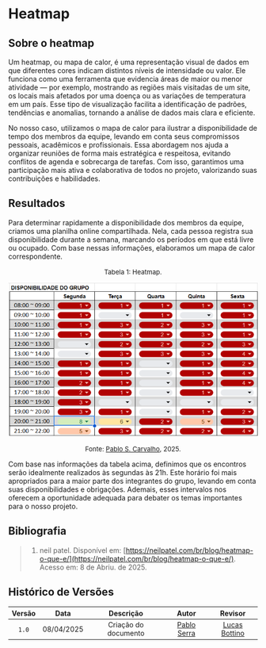 # Heatmap

## Sobre o heatmap

Um heatmap, ou mapa de calor, é uma representação visual de dados em que diferentes cores indicam distintos níveis de intensidade ou valor. Ele funciona como uma ferramenta que evidencia áreas de maior ou menor atividade — por exemplo, mostrando as regiões mais visitadas de um site, os locais mais afetados por uma doença ou as variações de temperatura em um país. Esse tipo de visualização facilita a identificação de padrões, tendências e anomalias, tornando a análise de dados mais clara e eficiente.

No nosso caso, utilizamos o mapa de calor para ilustrar a disponibilidade de tempo dos membros da equipe, levando em conta seus compromissos pessoais, acadêmicos e profissionais. Essa abordagem nos ajuda a organizar reuniões de forma mais estratégica e respeitosa, evitando conflitos de agenda e sobrecarga de tarefas. Com isso, garantimos uma participação mais ativa e colaborativa de todos no projeto, valorizando suas contribuições e habilidades.

## Resultados

Para determinar rapidamente a disponibilidade dos membros da equipe, criamos uma planilha online compartilhada. Nela, cada pessoa registra sua disponibilidade durante a semana, marcando os períodos em que está livre ou ocupado. Com base nessas informações, elaboramos um mapa de calor correspondente.


<font size="2"><p style="text-align: center">Tabela 1: Heatmap.</p></font>

<center>

![Heatmap](../assets/Heatmap/Heatmap.png)

</center>

<font size="2"><p style="text-align: center">Fonte: [Pablo S. Carvalho](https://github.com/Pabloserrapxx), 2025.</p></font>

Com base nas informações da tabela acima, definimos que os encontros serão idealmente realizados às segundas às 21h. Este horário foi mais apropriados para a maior parte dos integrantes do grupo, levando em conta suas disponibilidades e obrigações. Ademais, esses intervalos nos oferecem a oportunidade adequada para debater os temas importantes para o nosso projeto.

## Bibliografia

> 1. neil patel. Disponível em: [https://neilpatel.com/br/blog/heatmap-o-que-e/](https://neilpatel.com/br/blog/heatmap-o-que-e/). Acesso em: 8 de Abriu. de 2025.


## Histórico de Versões

| Versão |    Data    |      Descrição       |                      Autor                       | Revisor |
| :----: | :--------: | :------------------: | :----------------------------------------------: | :-----: |
| `1.0`  | 08/04/2025 |  Criação do documento | [Pablo Serra](https://github.com/Pabloserrapxx) |  [Lucas Bottino](https://github.com/bottinolucas)   |

